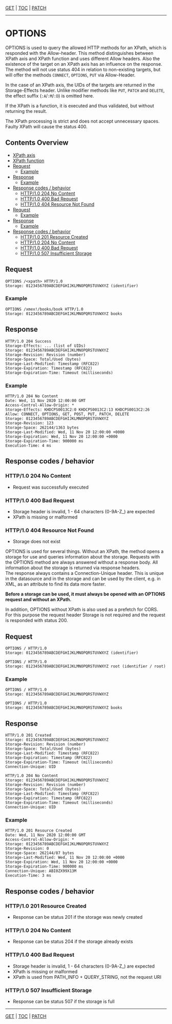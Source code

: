[GET](api-get.md) | [TOC](README.md) | [PATCH](api-patch.md)
- - -

# OPTIONS

OPTIONS is used to query the allowed HTTP methods for an XPath, which is
responded with the Allow-header. This method distinguishes between XPath axis
and XPath function and uses different Allow headers. Also the existence of the
target on an XPath axis has an influence on the response. The method will not
use status 404 in relation to non-existing targets, but will offer the methods
`CONNECT`, `OPTIONS`, `PUT` via Allow-Header.  

In the case of an XPath axis, the UIDs of the targets are returned in the
Storage-Effects header. Unlike modifier methods like `PUT`, `PATCH` and 
`DELETE`, the effect suffix (`:A`/`:M`/`:D`) is omitted here.  

If the XPath is a function, it is executed and thus validated, but without
returning the result.  

The XPath processing is strict and does not accept unnecessary spaces.  
Faulty XPath will cause the status 400.


## Contents Overview

* [XPath axis](#xpath-axis)
* [XPath function](#xpath-function)
* [Request](#request)
  * [Example](#example)
* [Response](#response)
  * [Example](#example-1)
* [Response codes / behavior](#response-codes--behavior)  
  * [HTTP/1.0 204 No Content](#http10-204-no-content)
  * [HTTP/1.0 400 Bad Request](#http10-400-bad-request)
  * [HTTP/1.0 404 Resource Not Found](#http10-404-resource-not-found)
* [Request](#request-1)
  * [Example](#example-2)
* [Response](#response-1)
  * [Example](#example-3)
* [Response codes / behavior](#response-codes--behavior-1)  
  * [HTTP/1.0 201 Resource Created](#http10-201-resource-created)
  * [HTTP/1.0 204 No Content](#http10-204-no-content)
  * [HTTP/1.0 400 Bad Request](#http10-400-bad-request-1)
  * [HTTP/1.0 507 Insufficient Storage](#http10-507-insufficient-storage)


## Request

```
OPTIONS /<xpath> HTTP/1.0
Storage: 0123456789ABCDEFGHIJKLMNOPQRSTUVWXYZ (identifier)
```

### Example

```
OPTIONS /xmex!/books/book HTTP/1.0
Storage: 0123456789ABCDEFGHIJKLMNOPQRSTUVWXYZ books
```


## Response

```
HTTP/1.0 204 Success
Storage-Effects: ... (list of UIDs)
Storage: 0123456789ABCDEFGHIJKLMNOPQRSTUVWXYZ
Storage-Revision: Revision (number)   
Storage-Space: Total/Used (bytes)
Storage-Last-Modified: Timestamp (RFC822)
Storage-Expiration: Timestamp (RFC822)
Storage-Expiration-Time: Timeout (milliseconds)
```

### Example

```
HTTP/1.0 204 No Content
Date: Wed, 11 Nov 2020 12:00:00 GMT
Access-Control-Allow-Origin: *
Storage-Effects: KHDCPS0013C2:0 KHDCPS0013C2:13 KHDCPS0013C2:26
Allow: CONNECT, OPTIONS, GET, POST, PUT, PATCH, DELETE
Storage: 0123456789ABCDEFGHIJKLMNOPQRSTUVWXYZ
Storage-Revision: 123
Storage-Space: 262144/1363 bytes
Storage-Last-Modified: Wed, 11 Nov 20 12:00:00 +0000
Storage-Expiration: Wed, 11 Nov 20 12:00:00 +0000
Storage-Expiration-Time: 900000 ms
Execution-Time: 4 ms
```


## Response codes / behavior

### HTTP/1.0 204 No Content
- Request was successfully executed

###  HTTP/1.0 400 Bad Request
- Storage header is invalid, 1 - 64 characters (0-9A-Z_) are expected
- XPath is missing or malformed

### HTTP/1.0 404 Resource Not Found
- Storage does not exist


OPTIONS is used for several things. Without an XPath, the method opens a
storage for use and queries information about the storage. Requests with the
OPTIONS method are always answered without a response body. All information
about the storage is returned via response headers.  
The response always contains a Connection-Unique header. This is unique in the
datasource and in the storage and can be used by the client, e.g. in XML, as an
attribute to find its data more faster.

__Before a storage can be used, it must always be opened with an OPTIONS
request and without an XPath.__

In addition, OPTIONS without XPath is also used as a prefetch for CORS.  
For this purpose the request header Storage is not required and the request is
responded with status 200.


## Request
```
OPTIONS / HTTP/1.0
Storage: 0123456789ABCDEFGHIJKLMNOPQRSTUVWXYZ (identifier)
```
``` 
OPTIONS / HTTP/1.0
Storage: 0123456789ABCDEFGHIJKLMNOPQRSTUVWXYZ root (identifier / root)
```

### Example
```
OPTIONS / HTTP/1.0
Storage: 0123456789ABCDEFGHIJKLMNOPQRSTUVWXYZ
```
``` 
OPTIONS / HTTP/1.0
Storage: 0123456789ABCDEFGHIJKLMNOPQRSTUVWXYZ books
```


## Response
```
HTTP/1.0 201 Created
Storage: 0123456789ABCDEFGHIJKLMNOPQRSTUVWXYZ
Storage-Revision: Revision (number) 
Storage-Space: Total/Used (bytes)
Storage-Last-Modified: Timestamp (RFC822)
Storage-Expiration: Timestamp (RFC822)
Storage-Expiration-Time: Timeout (milliseconds)
Connection-Unique: UID
```
``` 
HTTP/1.0 204 No Content
Storage: 0123456789ABCDEFGHIJKLMNOPQRSTUVWXYZ
Storage-Revision: Revision (number)
Storage-Space: Total/Used (bytes)
Storage-Last-Modified: Timestamp (RFC822)
Storage-Expiration: Timestamp (RFC822)
Storage-Expiration-Time: Timeout (milliseconds)
Connection-Unique: UID
```

### Example
```
HTTP/1.0 201 Resource Created
Date: Wed, 11 Nov 2020 12:00:00 GMT
Access-Control-Allow-Origin: *
Storage: 0123456789ABCDEFGHIJKLMNOPQRSTUVWXYZ
Storage-Revision: 0
Storage-Space: 262144/87 bytes
Storage-Last-Modified: Wed, 11 Nov 20 12:00:00 +0000
Storage-Expiration: Wed, 11 Nov 20 12:00:00 +0000
Storage-Expiration-Time: 900000 ms
Connection-Unique: ABI0ZX99X13M
Execution-Time: 3 ms
```


## Response codes / behavior

### HTTP/1.0 201 Resource Created
- Response can be status 201 if the storage was newly created

### HTTP/1.0 204 No Content
- Response can be status 204 if the storage already exists

### HTTP/1.0 400 Bad Request
- Storage header is invalid, 1 - 64 characters (0-9A-Z_) are expected
- XPath is missing or malformed
- XPath is used from PATH_INFO + QUERY_STRING, not the request URI

### HTTP/1.0 507 Insufficient Storage
- Response can be status 507 if the storage is full



- - -

[GET](api-get.md) | [TOC](README.md) | [PATCH](api-patch.md)